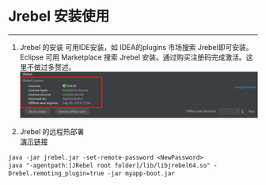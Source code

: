 # Jrebel 安装使用

---
1. Jrebel 的安装
  可用IDE安装，如 IDEA的plugins 市场搜索 Jrebel即可安装。
  Eclipse 可用 Marketplace 搜索 Jrebel 安装。通过购买注册码完成激活。这里不做过多赘述。
  ![激活](/asserts/激活.png)

2. Jrebel 的远程热部署  
  [演示链接](https://blog.csdn.net/stpice/article/details/80114685)
  ```
  java -jar jrebel.jar -set-remote-password <NewPassword>
  java "-agentpath:[JRebel root folder]/lib/libjrebel64.so" -Drebel.remoting_plugin=true -jar myapp-boot.jar
  ```
